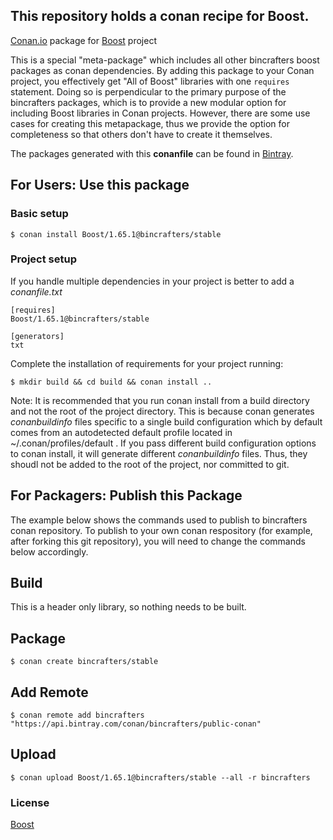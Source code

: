 ## This repository holds a conan recipe for Boost.

[Conan.io](https://conan.io) package for [Boost](https://github.com/Boostorg/boost) project

This is a special "meta-package" which includes all other bincrafters boost packages as conan dependencies. By adding this package to your Conan project, you effectively get "All of Boost" libraries with one `requires` statement.  Doing so is perpendicular to the primary purpose of the bincrafters packages, which is to provide a new modular option for including Boost libraries in Conan projects. However, there are some use cases for creating this metapackage, thus we provide the option for completeness so that others don't have to create it themselves. 

The packages generated with this **conanfile** can be found in [Bintray](https://bintray.com/bincrafters/public-conan/Boost%3Abincrafters).

## For Users: Use this package

### Basic setup

    $ conan install Boost/1.65.1@bincrafters/stable

### Project setup

If you handle multiple dependencies in your project is better to add a *conanfile.txt*

    [requires]
    Boost/1.65.1@bincrafters/stable

    [generators]
    txt

Complete the installation of requirements for your project running:</small></span>

    $ mkdir build && cd build && conan install ..
	
Note: It is recommended that you run conan install from a build directory and not the root of the project directory.  This is because conan generates *conanbuildinfo* files specific to a single build configuration which by default comes from an autodetected default profile located in ~/.conan/profiles/default .  If you pass different build configuration options to conan install, it will generate different *conanbuildinfo* files.  Thus, they shoudl not be added to the root of the project, nor committed to git. 

## For Packagers: Publish this Package

The example below shows the commands used to publish to bincrafters conan repository. To publish to your own conan respository (for example, after forking this git repository), you will need to change the commands below accordingly. 

## Build  

This is a header only library, so nothing needs to be built.

## Package 

    $ conan create bincrafters/stable
	
## Add Remote

	$ conan remote add bincrafters "https://api.bintray.com/conan/bincrafters/public-conan"

## Upload

    $ conan upload Boost/1.65.1@bincrafters/stable --all -r bincrafters

### License
[Boost](LICENSE)
